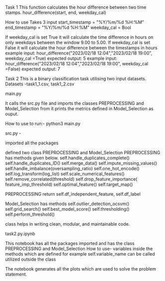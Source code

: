 Task 1
This function calculates the hour difference between two time stamps.
hour_difference(start, end, weekday_cal)

How to use
Takes 3 input
           start_timestamp = "%Y/%m/%d %H:%M" 
           end_timestamp = "%Y/%m/%d %H:%M"
            weekday_cal = Bool
            
If weekday_cal is set True it will calculate the time difference in hours on only weekdays between the window 9.00 to 5.00.
If weekday_cal is set False it will calculate the hour difference between the timestamps in hours
example input: hour_difference("2023/02/18 12:04","2023/02/18 19:00", weekday_cal =True)
expected output: 5
example input: hour_difference("2023/02/18 12:04","2023/02/18 19:00", weekday_cal =False)
expected output: 7

Task 2
This is a binary classification task utilising two input datasets.
Datasets -task1_1.csv, task1_2.csv

main.py

It calls the src.py file and imports the classes PREPROCESSING and Model_Selection from it
prints the metrics defined in Model_Selection as ouput.

How to use
to run:- python3 main.py 

src.py - 

 imported all the packages
 
 defined two class PREPROCESSING and Model_Selection
 PREPROCESSING has methods given below.
        self.handle_duplicates_complete()
        self.handle_duplicates_ID()
        self.merge_data()
        self.impute_missing_values()
        self.handle_imbalance(oversampling_ratio)
        self.one_hot_encode()
        self.log_transform(log_list)
        self.scale_numerical_features()
        self.remove_correlated(threshold)
        self.drop_feature_importance( feature_imp_threshold)
        self.optimal_feature()
        self.target_map()
        
PREPROCESSING return self.df_independent_feature, self.df_label

Model_Selection has methods
        self.outlier_detection_ocsvm()
        self.grid_search()
        self.best_model_score()
        self.thresholding()
        self.perform_threshold()
                
class helps in writing clean, modular, and maintainable code. 

task2.py.ipynb

This notebook has all the packages imported and has the class PREPROCESSING and Model_Selection
How to use- variables inside the methods which are defined for example self.variable_name can be called utilized outside the class

The notebook generates all the plots which are used to solve the problem statement.


